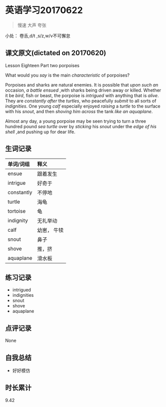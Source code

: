 # 英语学习20170622

> 慢速 大声 夸张

小处： 卷舌,d/t ,s/z,w/v不可懈怠

## 课文原文(dictated on 20170620)

Lesson Eighteen  Part two  porpoises

What would you _say_ is the main _characteristic_ of porpoises?

Porpoises and sharks are natural enemies.
It is possible that _upon such an_ occasion, _a battle ensued_ ,with sharks being driven away or killed.
Whether it be _bird_, fish or beast, the porpoise is _intrigued_ with anything that is _alive_.
They are _constantly_ _after_ the _turtles_, who peacefully _submit_ to all sorts of _indignities_.
One young _calf_ especially enjoyed _raising_ a _turtle_ to the surface with his _snout_, and then _shoving him across_ the tank _like an aquaplane_.

Almost any day, a young porpoise may be seen  trying to turn a three hundred pound _sea turtle_ over  by _sticking_ his _snout_ under the _edge of his shell_  ,and pushing up   for dear life.

## 生词记录
| 单词/词组 | 释义   |
| :---- | :--- |
| ensue | 跟着发生 |
| intrigue | 好奇于 |
| constantly | 不停地 |
| turtle |  海龟 |
| tortoise | 龟 |
| indignity | 无礼举动 |
| calf | 幼崽， 牛犊 |
| snout | 鼻子 |
| shove | 推，挤 |
| aquaplane | 滑水板 |

## 练习记录
* intrigued
* indignities
* snout
* shove
* aquaplane

## 点评记录
None

## 自我总结
* 好好模仿

## 时长累计
9.42
